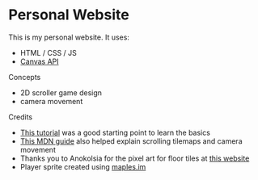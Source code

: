 # Personal Website

This is my personal website.
It uses:

- HTML / CSS / JS
- [Canvas API](https://developer.mozilla.org/en-US/docs/Web/API/Canvas_API)

Concepts

- 2D scroller game design
- camera movement

Credits

- [This tutorial](https://levelup.gitconnected.com/creating-a-simple-2d-game-with-html5-javascript-889aa06035ef) was a good starting point to learn the basics
- [This MDN guide](https://developer.mozilla.org/en-US/docs/Games/Techniques/Tilemaps/Square_tilemaps_implementation:_Scrolling_maps) also helped explain scrolling tilemaps and camera movement
- Thanks you to Anokolsia for the pixel art for floor tiles at [this website](https://anokolisa.itch.io/basic-140-tiles-grassland-and-mines)
- Player sprite created using [maples.im](https://maples.im/)

